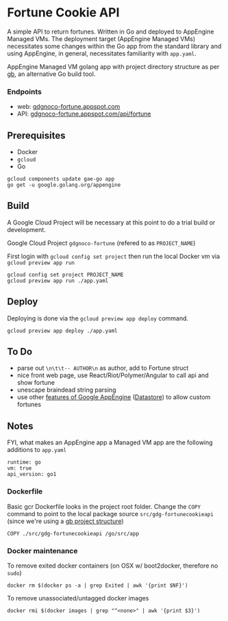 # Fortune Cookie API

A simple API to return fortunes. Written in Go and deployed to AppEngine Managed VMs. The deployment target (AppEngine Managed VMs) necessitates some changes within the Go app from the standard library and using AppEngine, in general, necessitates familiarity with `app.yaml`.

AppEngine Managed VM golang app with project directory structure as per [gb](http://getgb.io/), an alternative Go build tool.

### Endpoints

* web: [gdgnoco-fortune.appspot.com](https://gdgnoco-fortune.appspot.com)
* API: [gdgnoco-fortune.appspot.com/api/fortune](https://gdgnoco-fortune.appspot.com/api/fortune)


## Prerequisites

* Docker
* `gcloud`
* Go

```
gcloud components update gae-go app
go get -u google.golang.org/appengine
```

## Build

A Google Cloud Project will be necessary at this point to do a trial build or development.

Google Cloud Project `gdgnoco-fortune` (refered to as `PROJECT_NAME`)

First login with `gcloud config set project` then run the local Docker vm via `gcloud preview app run`

```
gcloud config set project PROJECT_NAME
gcloud preview app run ./app.yaml
```

## Deploy

Deploying is done via the `gcloud preview app deploy` command.

```
gcloud preview app deploy ./app.yaml
```



## To Do

* parse out `\n\t\t-- AUTHOR\n` as author, add to Fortune struct
* nice front web page, use React/Riot/Polymer/Angular to call api and show fortune
* unescape braindead string parsing
* use other [features of Google AppEngine](https://cloud.google.com/appengine/features/) ([Datastore](https://cloud.google.com/appengine/docs/go/gettingstarted/usingdatastore)) to allow custom fortunes

## Notes

FYI, what makes an AppEngine app a Managed VM app are the following additions to `app.yaml`

```
runtime: go
vm: true
api_version: go1
```

### Dockerfile

Basic gcr Dockerfile looks in the project root folder. Change the `COPY` command to point to the local package source `src/gdg-fortunecookieapi` (since we're using a [gb project structure](http://getgb.io/))

```
COPY ./src/gdg-fortunecookieapi /go/src/app
```

### Docker maintenance
To remove exited docker containers (on OSX w/ boot2docker, therefore no `sudo`)

```
docker rm $(docker ps -a | grep Exited | awk '{print $NF}')
```

To remove unassociated/untagged docker images

```
docker rmi $(docker images | grep "^<none>" | awk '{print $3}')
```





